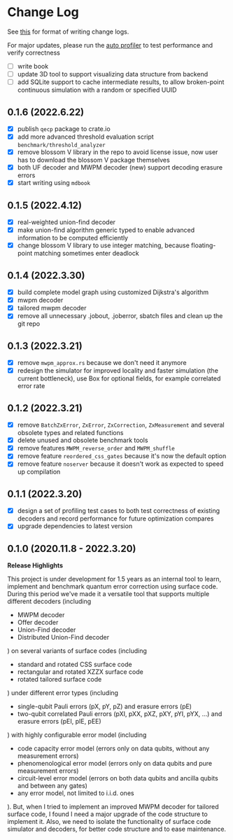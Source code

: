 

# Change Log

See [this](https://keepachangelog.com/en/1.0.0/) for format of writing change logs.

For major updates, please run the [auto profiler](benchmark/auto_profiler/auto_profiler.md) to test performance and verify correctness

- [ ] write book
- [ ] update 3D tool to support visualizing data structure from backend
- [ ] add SQLite support to cache intermediate results, to allow broken-point continuous simulation with a random or specified UUID

## 0.1.6 (2022.6.22)

- [x] publish `qecp` package to crate.io
- [x] add more advanced threshold evaluation script `benchmark/threshold_analyzer`
- [x] remove blossom V library in the repo to avoid license issue, now user has to download the blossom V package themselves
- [x] both UF decoder and MWPM decoder (new) support decoding erasure errors
- [x] start writing  using `mdbook`

## 0.1.5 (2022.4.12)

- [x] real-weighted union-find decoder
- [x] make union-find algorithm generic typed to enable advanced information to be computed efficiently
- [x] change blossom V library to use integer matching, because floating-point matching sometimes enter deadlock

## 0.1.4 (2022.3.30)

- [x] build complete model graph using customized Dijkstra's algorithm
- [x] mwpm decoder
- [x] tailored mwpm decoder
- [x] remove all unnecessary .jobout, .joberror, sbatch files and clean up the git repo

## 0.1.3 (2022.3.21)

- [x] remove `mwpm_approx.rs` because we don't need it anymore
- [x] redesign the simulator for improved locality and faster simulation (the current bottleneck), use Box for optional fields, for example correlated error rate

## 0.1.2 (2022.3.21)

- [x] remove `BatchZxError`, `ZxError`, `ZxCorrection`, `ZxMeasurement` and several obsolete types and related functions
- [x] delete unused and obsolete benchmark tools
- [x] remove features `MWPM_reverse_order` and `MWPM_shuffle`
- [x] remove feature `reordered_css_gates` because it's now the default option
- [x] remove feature `noserver` because it doesn't work as expected to speed up compilation

## 0.1.1 (2022.3.20)

- [x] design a set of profiling test cases to both test correctness of existing decoders and record performance for future optimization compares
- [x] upgrade dependencies to latest version

## 0.1.0 (2020.11.8 - 2022.3.20)

**Release Highlights**

This project is under development for 1.5 years as an internal tool to learn, implement and benchmark quantum error correction using surface code. During this period we've made it a versatile tool that supports multiple different decoders (including

- MWPM decoder
- Offer decoder
- Union-Find decoder
- Distributed Union-Find decoder

) on several variants of surface codes (including

- standard and rotated CSS surface code
- rectangular and rotated XZZX surface code
- rotated tailored surface code

) under different error types (including

- single-qubit Pauli errors (pX, pY, pZ) and erasure errors (pE)
- two-qubit correlated Pauli errors (pXI, pXX, pXZ, pXY, pYI, pYX, ...) and erasure errors (pEI, pIE, pEE)

) with highly configurable error model (including

- code capacity error model (errors only on data qubits, without any measurement errors)
- phenomenological error model (errors only on data qubits and pure measurement errors)
- circuit-level error model (errors on both data qubits and ancilla qubits and between any gates)
- any error model, not limited to i.i.d. ones

). But, when I tried to implement an improved MWPM decoder for tailored surface code, I found I need a major upgrade of the code structure to implement it. Also, we need to isolate the functionality of surface code simulator and decoders, for better code structure and to ease maintenance.

